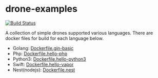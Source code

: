 # drone-examples

[![Build Status](https://cloud.drone.io/api/badges/azamara/drone-examples/status.svg)](https://cloud.drone.io/azamara/drone-examples)

A collection of simple drones supported various languages. There are docker files for build for each language below.

- Golang: [Dockerfile.gin-basic](https://github.com/lumin-kim/drone-examples/blob/master/Dockerfile.gin-basic)
- Php: [Dockerfile.hello-php](https://github.com/lumin-kim/drone-examples/blob/master/Dockerfile.hello-php)
- Python3: [Dockerfile.hello-python3](https://github.com/lumin-kim/drone-examples/blob/master/Dockerfile.hello-python3)
- Swift: [Dockerfile.hello-vapor](https://github.com/lumin-kim/drone-examples/blob/master/Dockerfile.hello-vapor)
- Nest(nodejs): [Dockerfile.nest](https://github.com/lumin-kim/drone-examples/blob/master/Dockerfile.nest)
